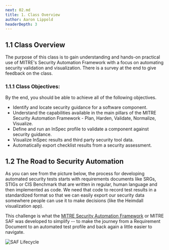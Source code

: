 ```yaml
---
next: 02.md
title: 1. Class Overview
author: Aaron Lippold
headerDepth: 3
---
```


## 1.1 Class Overview
The purpose of this class is to gain understanding and hands-on practical use of MITRE's Security Automation Framework with a focus on automating security validation and visualization. There is a survey at the end to give feedback on the class.

### 1.1.1 Class Objectives:
By the end, you should be able to achieve all of the following objectives. 
-	Identify and locate security guidance for a software component.
-	Understand the capabilities available in the main pillars of the MITRE Security Automation Framework - Plan, Harden, Validate, Normalize, Visualize.
-	Define and run an InSpec profile to validate a component against security guidance.
-	Visualize InSpec results and third party security tool data.
-   Automatically export checklist results from a security assessment.

## 1.2 The Road to Security Automation

As you can see from the picture below, the process for developing automated security tests starts with requirements documents like SRGs, STIGs or CIS Benchmark that are written in regular, human language and then implemented as code. We need that code to record test results in a standardized format so that we can easily export our security data somewhere people can use it to make decisions (like the Heimdall visualization app).

This challenge is what the [MITRE Security Automation Framework](https://saf.mitre.org) or MITRE SAF was developed to simplify -- to make the journey from a Requirement Document to an automated test profile and back again a little easier to navigate.



![SAF Lifecycle](../../assets/img/saf-lifecycle.png)
